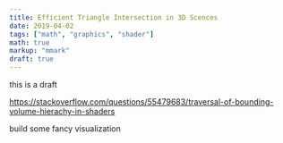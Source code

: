 ```yaml
---
title: Efficient Triangle Intersection in 3D Scences
date: 2019-04-02
tags: ["math", "graphics", "shader"]
math: true
markup: "mmark"
draft: true
---
```



this is a draft

https://stackoverflow.com/questions/55479683/traversal-of-bounding-volume-hierachy-in-shaders

build some fancy visualization